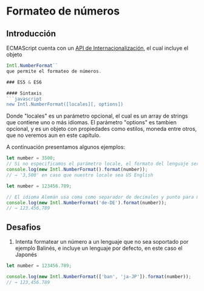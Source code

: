 # Formateo de números

## Introducción

ECMAScript cuenta con un [API de Internacionalización](http://norbertlindenberg.com/2012/12/ecmascript-internationalization-api/index.html), el cual
incluye el objeto
```javascript
Intl.NumberFormat``
que permite el formateo de números.

### ES5 & ES6

#### Sintaxis
```javascript
new Intl.NumberFormat([locales][, options])
```
Donde "locales" es un parámetro opcional, el cual es un array de strings que contiene
uno o más idiomas.
El parámetro "options" es tambien opcional, y es un objeto con propiedades como estilos, moneda
entre otros, que no veremos aun en este capítulo.

A continuación presentamos algunos ejemplos:

```javascript
let number = 3500;
// Si no especificamos el parámetro locale, el formato del lenguaje será el usado por defecto en nuestra interfaz de usuario de nuestra aplicación
console.log(new Intl.NumberFormat().format(number));
// → '3,500' en caso que nuestro locale sea US English
```

```javascript
let number = 123456.789;

// El idioma Alemán usa coma como separador de decimales y punto para miles.
console.log(new Intl.NumberFormat('de-DE').format(number));
// → 123.456,789
```

## Desafios

1. Intenta formatear un número a un lenguaje que no sea soportado por ejemplo Balinés,
e incluye un lenguaje por defecto, en este caso el Japonés

```javascript
let number = 123456.789;

console.log(new Intl.NumberFormat(['ban', 'ja-JP']).format(number));
// → 123,456.789
```
